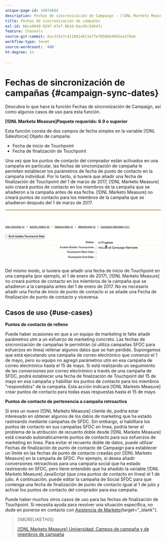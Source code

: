 ```yaml
---
unique-page-id: 18874684
description: Fechas de sincronización de Campaign - [!DNL Marketo Measure] - Documentación del producto
title: Fechas de sincronización de campañas
exl-id: 66ce9948-9297-47ef-8b16-0ac45c5664fc
feature: Channels
source-git-commit: 8ac315e7c4110d14811e77ef0586bd663ea1f8ab
workflow-type: tm+mt
source-wordcount: '486'
ht-degree: 1%

---
```


# Fechas de sincronización de campañas {#campaign-sync-dates}

Descubra lo que hace la función Fechas de sincronización de Campaign, así como algunos casos de uso para esta función.

**[!DNL Marketo Measure]Paquete requerido: 6.9 o superior**

Esta función consta de dos campos de fecha simples en la variable [!DNL Salesforce] Objeto de campaña:

* Fecha de inicio de Touchpoint
* Fecha de finalización de Touchpoint

Una vez que los puntos de contacto del comprador están activados en una campaña en particular, las fechas de sincronización de campaña le permiten establecer los parámetros de fecha de punto de contacto en la campaña individual. Por lo tanto, si tuviera que añadir una fecha de finalización de Touchpoint del 1 de marzo de 2017, [!DNL Marketo Measure] solo creará puntos de contacto en los miembros de la campaña que se añadieron a la campaña antes de esa fecha. [!DNL Marketo Measure] no creará puntos de contacto para los miembros de la campaña que se añadieron después del 1 de marzo de 2017.

![](assets/1.gif)

Del mismo modo, si tuviera que añadir una fecha de inicio de Touchpoint en una campaña (por ejemplo, el 1 de enero de 2017), [!DNL Marketo Measure] no creará puntos de contacto en los miembros de la campaña que se añadieron a la campaña antes del 1 de enero de 2017. No es necesario añadir una Fecha de inicio de punto de contacto si se añade una Fecha de finalización de punto de contacto y viceversa.

## Casos de uso {#use-cases}

**Puntos de contacto de relleno**

Puede haber ocasiones en que a un equipo de marketing le falte añadir parámetros utm a un esfuerzo de marketing concreto. Las fechas de sincronización de campañas le permitirán (si utiliza campañas SFDC para esfuerzos en línea) rellenar algunos datos que se han perdido. Supongamos que está ejecutando una campaña de correo electrónico que comenzó el 1 de mayo, pero su equipo no agregó parámetros utm en esa campaña de correo electrónico hasta el 15 de mayo. Si está realizando un seguimiento de las conversiones por correo electrónico a través de una campaña de SFDC, podrá establecer una fecha de finalización de Touchpoint del 15 de mayo en esa campaña y habilitar los puntos de contacto para los miembros &quot;respondidos&quot; de la campaña. Esta acción indicará [!DNL Marketo Measure] crear puntos de contacto para todas esas respuestas hasta el 15 de mayo.

**Puntos de contacto de pertenencia a campaña retroactiva**

Si eres un nuevo [!DNL Marketo Measure] cliente de, podría estar interesado en obtener algunos de los datos de marketing que ha estado rastreando mediante campañas de SFDC. Sin embargo, si habilitara los puntos de contacto en sus campañas SFDC en línea, podría tener el problema de la atribución de recuento doble desde [!DNL Marketo Measure] está creando automáticamente puntos de contacto para sus esfuerzos de marketing en línea. Para evitar el recuento doble de datos, puede utilizar Fechas de finalización de punto de contacto de Campaign para establecer un límite en las fechas de punto de contacto creadas por [!DNL Marketo Measure] en la campaña de SFDC. Por ejemplo, si desea añadir conversiones retroactivas para una campaña social que ha estado rastreando en SFDC, pero tiene entendido que ha añadido la variable [!DNL Marketo Measure] JavaScript (que crea puntos de contacto en línea) el 1 de julio. A continuación, puede editar la campaña de Social SFDC para que contenga una fecha de finalización de punto de contacto igual al 1 de julio y activar los puntos de contacto del comprador para esa campaña.

Puede haber muchos otros casos de uso para las fechas de finalización de Touchpoint. Si necesita ayuda para resolver una situación específica, no dude en ponerse en contacto con [Asistencia de Marketo](https://nation.marketo.com/t5/support/ct-p/Support){target="_blank"}.

>[!MORELIKETHIS]
>
>[[!DNL Marketo Measure] Universidad: Campos de campaña y de miembros de campaña](https://learn.bizible.com/2-bizible-customization/137720https://universityonline.marketo.com/courses/bizible-fundamentals-channel-management/#/page/5c63007334d9f0367662b758)
